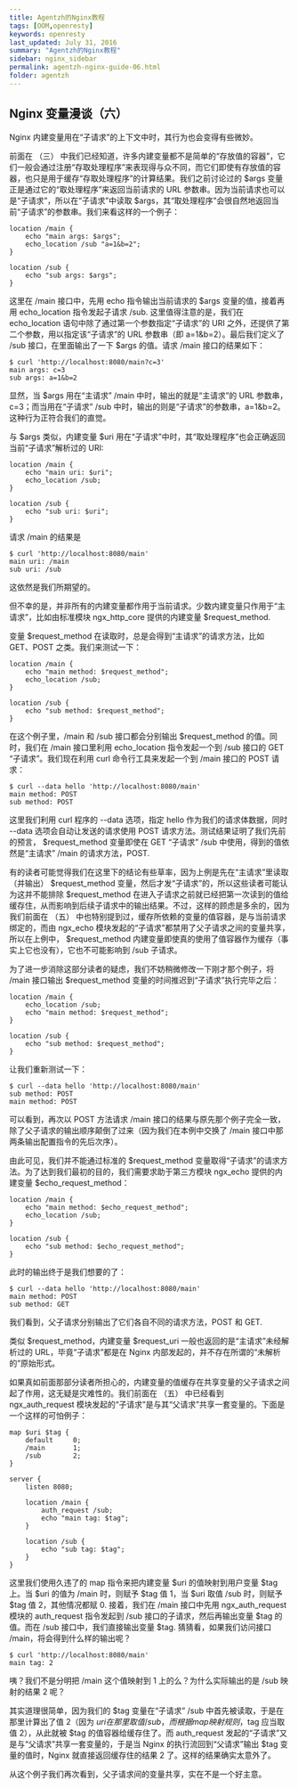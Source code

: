 ```yaml
---
title: Agentzh的Nginx教程
tags: [OOM,openresty]
keywords: openresty
last_updated: July 31, 2016
summary: "Agentzh的Nginx教程"
sidebar: nginx_sidebar
permalink: agentzh-nginx-guide-06.html
folder: agentzh
---
```


## Nginx 变量漫谈（六）

Nginx 内建变量用在“子请求”的上下文中时，其行为也会变得有些微妙。

前面在 （三） 中我们已经知道，许多内建变量都不是简单的“存放值的容器”，它们一般会通过注册“存取处理程序”来表现得与众不同，而它们即使有存放值的容器，也只是用于缓存“存取处理程序”的计算结果。我们之前讨论过的 $args 变量正是通过它的“取处理程序”来返回当前请求的 URL 参数串。因为当前请求也可以是“子请求”，所以在“子请求”中读取 $args，其“取处理程序”会很自然地返回当前“子请求”的参数串。我们来看这样的一个例子：

    location /main {
        echo "main args: $args";
        echo_location /sub "a=1&b=2";
    }

    location /sub {
        echo "sub args: $args";
    }

这里在 /main 接口中，先用 echo 指令输出当前请求的 $args 变量的值，接着再用 echo_location 指令发起子请求 /sub. 这里值得注意的是，我们在 echo_location 语句中除了通过第一个参数指定“子请求”的 URI 之外，还提供了第二个参数，用以指定该“子请求”的 URL 参数串（即 a=1&b=2）。最后我们定义了 /sub 接口，在里面输出了一下 $args 的值。请求 /main 接口的结果如下：

    $ curl 'http://localhost:8080/main?c=3'
    main args: c=3
    sub args: a=1&b=2

显然，当 $args 用在“主请求” /main 中时，输出的就是“主请求”的 URL 参数串，c=3；而当用在“子请求” /sub 中时，输出的则是“子请求”的参数串，a=1&b=2。这种行为正符合我们的直觉。

与 $args 类似，内建变量 $uri 用在“子请求”中时，其“取处理程序”也会正确返回当前“子请求”解析过的 URI:

    location /main {
        echo "main uri: $uri";
        echo_location /sub;
    }

    location /sub {
        echo "sub uri: $uri";
    }

请求 /main 的结果是

    $ curl 'http://localhost:8080/main'
    main uri: /main
    sub uri: /sub

这依然是我们所期望的。

但不幸的是，并非所有的内建变量都作用于当前请求。少数内建变量只作用于“主请求”，比如由标准模块 ngx_http_core 提供的内建变量 $request_method.

变量 $request_method 在读取时，总是会得到“主请求”的请求方法，比如 GET、POST 之类。我们来测试一下：

    location /main {
        echo "main method: $request_method";
        echo_location /sub;
    }

    location /sub {
        echo "sub method: $request_method";
    }

在这个例子里，/main 和 /sub 接口都会分别输出 $request_method 的值。同时，我们在 /main 接口里利用 echo_location 指令发起一个到 /sub 接口的 GET “子请求”。我们现在利用 curl 命令行工具来发起一个到 /main 接口的 POST 请求：

    $ curl --data hello 'http://localhost:8080/main'
    main method: POST
    sub method: POST

这里我们利用 curl 程序的 --data 选项，指定 hello 作为我们的请求体数据，同时 --data 选项会自动让发送的请求使用 POST 请求方法。测试结果证明了我们先前的预言， $request_method 变量即使在 GET “子请求” /sub 中使用，得到的值依然是“主请求” /main 的请求方法，POST.

有的读者可能觉得我们在这里下的结论有些草率，因为上例是先在“主请求”里读取（并输出） $request_method 变量，然后才发“子请求”的，所以这些读者可能认为这并不能排除 $request_method 在进入子请求之前就已经把第一次读到的值给缓存住，从而影响到后续子请求中的输出结果。不过，这样的顾虑是多余的，因为我们前面在 （五） 中也特别提到过，缓存所依赖的变量的值容器，是与当前请求绑定的，而由 ngx_echo 模块发起的“子请求”都禁用了父子请求之间的变量共享，所以在上例中， $request_method 内建变量即使真的使用了值容器作为缓存（事实上它也没有），它也不可能影响到 /sub 子请求。

为了进一步消除这部分读者的疑虑，我们不妨稍微修改一下刚才那个例子，将 /main 接口输出 $request_method 变量的时间推迟到“子请求”执行完毕之后：

    location /main {
        echo_location /sub;
        echo "main method: $request_method";
    }

    location /sub {
        echo "sub method: $request_method";
    }

让我们重新测试一下：

    $ curl --data hello 'http://localhost:8080/main'
    sub method: POST
    main method: POST

可以看到，再次以 POST 方法请求 /main 接口的结果与原先那个例子完全一致，除了父子请求的输出顺序颠倒了过来（因为我们在本例中交换了 /main 接口中那两条输出配置指令的先后次序）。

由此可见，我们并不能通过标准的 $request_method 变量取得“子请求”的请求方法。为了达到我们最初的目的，我们需要求助于第三方模块 ngx_echo 提供的内建变量 $echo_request_method：

    location /main {
        echo "main method: $echo_request_method";
        echo_location /sub;
    }

    location /sub {
        echo "sub method: $echo_request_method";
    }

此时的输出终于是我们想要的了：

    $ curl --data hello 'http://localhost:8080/main'
    main method: POST
    sub method: GET

我们看到，父子请求分别输出了它们各自不同的请求方法，POST 和 GET.

类似 $request_method，内建变量 $request_uri 一般也返回的是“主请求”未经解析过的 URL，毕竟“子请求”都是在 Nginx 内部发起的，并不存在所谓的“未解析的”原始形式。

如果真如前面那部分读者所担心的，内建变量的值缓存在共享变量的父子请求之间起了作用，这无疑是灾难性的。我们前面在 （五） 中已经看到 ngx_auth_request 模块发起的“子请求”是与其“父请求”共享一套变量的。下面是一个这样的可怕例子：

    map $uri $tag {
        default     0;
        /main       1;
        /sub        2;
    }

    server {
        listen 8080;

        location /main {
            auth_request /sub;
            echo "main tag: $tag";
        }

        location /sub {
            echo "sub tag: $tag";
        }
    }

这里我们使用久违了的 map 指令来把内建变量 $uri 的值映射到用户变量 $tag 上。当 $uri 的值为 /main 时，则赋予 $tag 值 1，当 $uri 取值 /sub 时，则赋予 $tag 值 2，其他情况都赋 0. 接着，我们在 /main 接口中先用 ngx_auth_request 模块的 auth_request 指令发起到 /sub 接口的子请求，然后再输出变量 $tag 的值。而在 /sub 接口中，我们直接输出变量 $tag. 猜猜看，如果我们访问接口 /main，将会得到什么样的输出呢？

    $ curl 'http://localhost:8080/main'
    main tag: 2

咦？我们不是分明把 /main 这个值映射到 1 上的么？为什么实际输出的是 /sub 映射的结果 2 呢？

其实道理很简单，因为我们的 $tag 变量在“子请求” /sub 中首先被读取，于是在那里计算出了值 2（因为 $uri 在那里取值 /sub，而根据 map 映射规则，$tag 应当取值 2），从此就被 $tag 的值容器给缓存住了。而 auth_request 发起的“子请求”又是与“父请求”共享一套变量的，于是当 Nginx 的执行流回到“父请求”输出 $tag 变量的值时，Nginx 就直接返回缓存住的结果 2 了。这样的结果确实太意外了。

从这个例子我们再次看到，父子请求间的变量共享，实在不是一个好主意。


